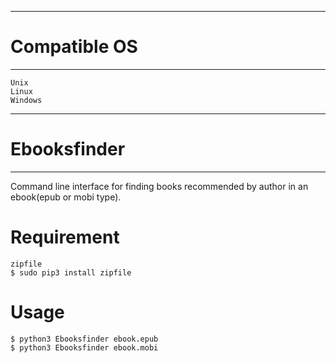 -----------------
# Compatible OS #
-----------------
	Unix
	Linux
	Windows
----------------
# Ebooksfinder #
----------------
Command line interface for finding books recommended by author in an ebook(epub or mobi type).

# Requirement #
	zipfile
	$ sudo pip3 install zipfile

# Usage #
    $ python3 Ebooksfinder ebook.epub 
    $ python3 Ebooksfinder ebook.mobi
